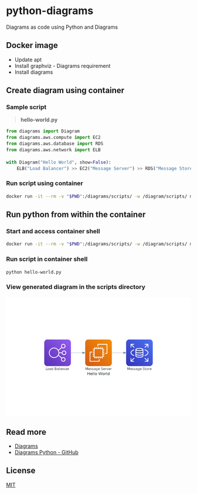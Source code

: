 # python-diagrams

Diagrams as code using Python and Diagrams

## Docker image

- Update apt
- Install graphviz - Diagrams requirement
- Install diagrams

## Create diagram using container

### Sample script

> **hello-world.py**

```python
from diagrams import Diagram
from diagrams.aws.compute import EC2
from diagrams.aws.database import RDS
from diagrams.aws.network import ELB

with Diagram("Hello World", show=False):
    ELB("Load Balancer") >> EC2("Message Server") >> RDS("Message Store")
```

### Run script using container

```bash
docker run -it --rm -v "$PWD":/diagrams/scripts/ -w /diagram/scripts/ mjdk/diagrams python hello-world.py
```

## Run python from within the container

### Start and access container shell

```bash
docker run -it --rm -v "$PWD":/diagrams/scripts/ -w /diagram/scripts/ mjdk/diagrams bash
```

### Run script in container shell

```bash
python hello-world.py
```

### View generated diagram in the scripts directory

![Hello, World](scripts/hello_world.png)

## Read more

- [Diagrams](https://diagrams.mingrammer.com/)
- [Diagrams Python - GitHub](https://github.com/mingrammer/diagrams)

## License

[MIT](LICENSE)
 
